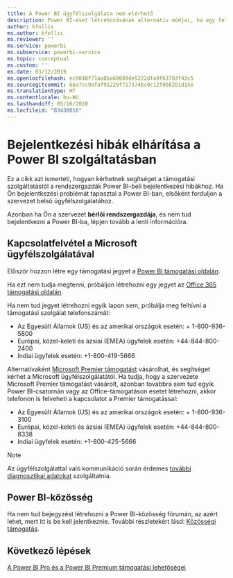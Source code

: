 ```yaml
---
title: A Power BI ügyfélszolgálata nem elérhető
description: Power BI-eset létrehozásának alternatív módjai, ha egy felhasználó nem tud bejelentkezni
author: kfollis
ms.author: kfollis
ms.reviewer: ''
ms.service: powerbi
ms.subservice: powerbi-service
ms.topic: conceptual
ms.custom: ''
ms.date: 03/12/2019
ms.openlocfilehash: ec9848f71aa8ba69089de5222dfa9f63703f43c5
ms.sourcegitcommit: 6ba7cc9afaf91229f717374bc0c12f0b8201d15e
ms.translationtype: HT
ms.contentlocale: hu-HU
ms.lasthandoff: 05/16/2020
ms.locfileid: "83438016"
---
```

# <a name="troubleshooting-sign-in-issues-for-power-bi"></a>Bejelentkezési hibák elhárítása a Power BI szolgáltatásban

Ez a cikk azt ismerteti, hogyan kérhetnek segítséget a támogatási szolgáltatástól a rendszergazdák Power BI-beli bejelentkezési hibákhoz. Ha Ön bejelentkezési problémát tapasztal a Power BI-ban, elsőként forduljon a szervezet belső ügyfélszolgálatához.

Azonban ha Ön a szervezet **bérlői rendszergazdája**, és nem tud bejelentkezni a Power BI-ba, lépjen tovább a lenti információra.

## <a name="contact-microsoft-support"></a>Kapcsolatfelvétel a Microsoft ügyfélszolgálatával

Először hozzon létre egy támogatási jegyet a [Power BI támogatási oldalán](https://powerbi.microsoft.com/support/).

Ha ezt nem tudja megtenni, próbáljon létrehozni egy jegyet az [Office 365 támogatási oldalán](https://support.office.com/home/contact).

Ha nem tud jegyet létrehozni egyik lapon sem, próbálja meg felhívni a támogatási szolgálat telefonszámát:

* Az Egyesült Államok (US) és az amerikai országok esetén: + 1-800-936-5800
* Európai, közel-keleti és ázsiai (EMEA) ügyfelek esetén: +44-844-800-2400
* Indiai ügyfelek esetén: +1-800-419-5666

Alternatívaként [Microsoft Premier támogatást](https://support.microsoft.com/premier) vásárolhat, és segítséget kérhet a Microsoft ügyfélszolgálatától. Ha tudja, hogy a szervezete Microsoft Premier támogatást vásárolt, azonban továbbra sem tud egyik Power BI-csatornán vagy az Office-támogatáson esetet létrehozni, akkor telefonon is felveheti a kapcsolatot a Premier támogatással:

* Az Egyesült Államok (US) és az amerikai országok esetén: + 1-800-936-3100
* Európai, közel-keleti és ázsiai (EMEA) ügyfelek esetén: +44-844-800-8338
* Indiai ügyfelek esetén: +1-800-425-5666

> [!Note]
> Az ügyfélszolgálattal való kommunikáció során érdemes [további diagnosztikai adatokat](service-admin-capturing-additional-diagnostic-information-for-power-bi.md) szolgáltatnia.

## <a name="power-bi-community"></a>Power BI-közösség

Ha nem tud bejegyzést létrehozni a Power BI-közösség fórumán, az azért lehet, mert itt is be kell jelentkeznie. További részletekért lásd: [Közösségi támogatás](https://community.powerbi.com/t5/Community-Support/ct-p/PBI_CommunitySupport).

## <a name="next-steps"></a>Következő lépések

[A Power BI Pro és a Power BI Premium támogatási lehetőségei](service-support-options.md)
